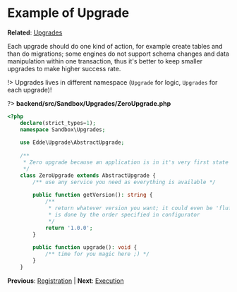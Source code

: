 # Example of Upgrade

**Related**: [Upgrades](/components/upgrades)

Each upgrade should do one kind of action, for example create tables and than do migrations; some engines do not support schema changes and
data manipulation within one transaction, thus it's better to keep smaller upgrades to make higher success rate.

!> Upgrades lives in different namespace (`Upgrade` for logic, `Upgrades` for each upgrade)!

?> **backend/src/Sandbox/Upgrades/ZeroUpgrade.php**

```php
<?php
	declare(strict_types=1);
	namespace Sandbox\Upgrades;
	
	use Edde\Upgrade\AbstractUpgrade;
	
	/**
	 * Zero upgrade because an application is in it's very first state (zero state). 
     */
	class ZeroUpgrade extends AbstractUpgrade {
		/** use any service you need as everything is available */
		
		public function getVersion(): string {
			/**
             * return whatever version you want; it could even be 'fluffy pig'; version as a content is not used for any parsing, order
             * is done by the order specified in configurator 
             */
			return '1.0.0';
        }
        
		public function upgrade(): void {
			/** time for you magic here ;) */
        }
	}
```

**Previous**: [Registration](/examples/upgrades/registratoin) | **Next**: [Execution](/examples/upgrades/execution)
